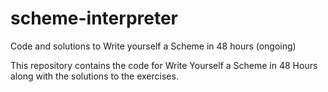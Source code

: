 # scheme-interpreter
Code and solutions to Write yourself a Scheme in 48 hours (ongoing)

This repository contains the code for Write Yourself a Scheme in 48 Hours along with the solutions to the exercises.
